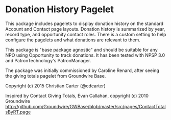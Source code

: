 # Donation History Pagelet

This package includes pagelets to display donation history on the standard
Account and Contact page layouts. Donation history is summarized by year, 
record type, and opportunity contact roles. There is a custom setting to help
configure the pagelets and what donations are relevant to them.

This package is "base package agnostic" and should be suitable for any NPO
using Opportunity to track donations. It has been tested with NPSP 3.0 and
PatronTechnology's PatronManager.

The package was initially commissioned by Caroline Renard, after seeing the 
giving totals pagelet from Groundwire Base.

Copyright (c) 2015 Christian Carter (@cdcarter)

Inspired by Contact Giving Totals, Evan Callahan, copyright (c) 2010 Groundwire
http://github.com/Groundwire/GWBase/blob/master/src/pages/ContactTotalsByRT.page
